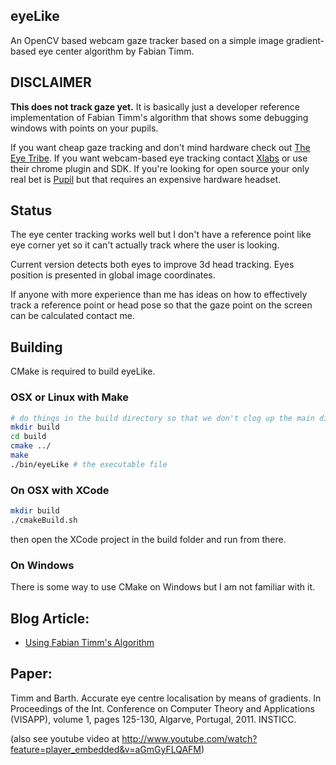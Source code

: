 ## eyeLike
An OpenCV based webcam gaze tracker based on a simple image gradient-based eye center algorithm by Fabian Timm.

## DISCLAIMER
**This does not track gaze yet.** It is basically just a developer reference implementation of Fabian Timm's algorithm that shows some debugging windows with points on your pupils.

If you want cheap gaze tracking and don't mind hardware check out [The Eye Tribe](https://theeyetribe.com/).
If you want webcam-based eye tracking contact [Xlabs](http://xlabsgaze.com/) or use their chrome plugin and SDK.
If you're looking for open source your only real bet is [Pupil](http://pupil-labs.com/) but that requires an expensive hardware headset.

## Status
The eye center tracking works well but I don't have a reference point like eye corner yet so it can't actually track
where the user is looking.

Current version detects both eyes to improve 3d head tracking. Eyes position is presented in global image coordinates.

If anyone with more experience than me has ideas on how to effectively track a reference point or head pose
so that the gaze point on the screen can be calculated contact me.

## Building

CMake is required to build eyeLike.

### OSX or Linux with Make
```bash
# do things in the build directory so that we don't clog up the main directory
mkdir build
cd build
cmake ../
make
./bin/eyeLike # the executable file
```

### On OSX with XCode
```bash
mkdir build
./cmakeBuild.sh
```
then open the XCode project in the build folder and run from there.

### On Windows
There is some way to use CMake on Windows but I am not familiar with it.

## Blog Article:
- [Using Fabian Timm's Algorithm](http://thume.ca/projects/2012/11/04/simple-accurate-eye-center-tracking-in-opencv/)

## Paper:
Timm and Barth. Accurate eye centre localisation by means of gradients.
In Proceedings of the Int. Conference on Computer Theory and
Applications (VISAPP), volume 1, pages 125-130, Algarve, Portugal,
2011. INSTICC.

(also see youtube video at http://www.youtube.com/watch?feature=player_embedded&v=aGmGyFLQAFM)
